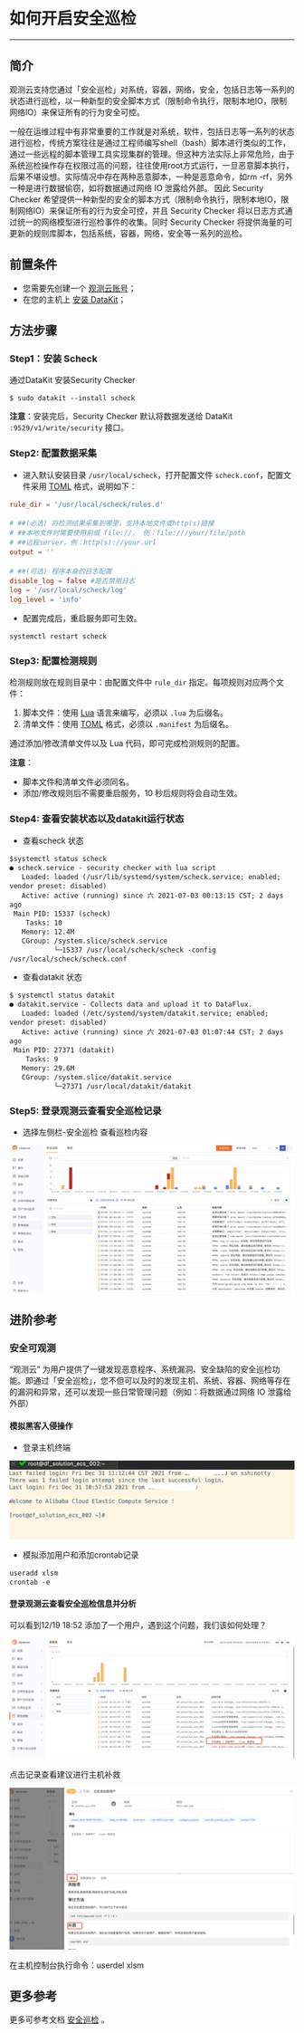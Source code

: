 # 如何开启安全巡检
---

## 简介

观测云支持您通过「安全巡检」对系统，容器，网络，安全，包括日志等一系列的状态进行巡检，以一种新型的安全脚本方式（限制命令执行，限制本地IO，限制网络IO）来保证所有的行为安全可控。

一般在运维过程中有非常重要的工作就是对系统，软件，包括日志等一系列的状态进行巡检，传统方案往往是通过工程师编写shell（bash）脚本进行类似的工作，通过一些远程的脚本管理工具实现集群的管理。但这种方法实际上非常危险，由于系统巡检操作存在权限过高的问题，往往使用root方式运行，一旦恶意脚本执行，后果不堪设想。实际情况中存在两种恶意脚本，一种是恶意命令，如rm -rf，另外一种是进行数据偷窃，如将数据通过网络 IO 泄露给外部。 因此 Security Checker 希望提供一种新型的安全的脚本方式（限制命令执行，限制本地IO，限制网络IO）来保证所有的行为安全可控，并且 Security Checker 将以日志方式通过统一的网络模型进行巡检事件的收集。同时 Security Checker 将提供海量的可更新的规则库脚本，包括系统，容器，网络，安全等一系列的巡检。

## 前置条件

- 您需要先创建一个 [观测云账号](https://www.guance.com)；
- 在您的主机上 [安装 DataKit](../datakit/datakit-install.md)；

## 方法步骤

### Step1：安装 Scheck

通过DataKit 安装Security Checker

```shell
$ sudo datakit --install scheck
```

**注意**：安装完后，Security Checker 默认将数据发送给 DataKit `:9529/v1/write/security` 接口。

### Step2: 配置数据采集

- 进入默认安装目录 `/usr/local/scheck`，打开配置文件 `scheck.conf`，配置文件采用 [TOML](https://toml.io/en/) 格式，说明如下：

```toml
rule_dir = '/usr/local/scheck/rules.d'

# ##(必选) 将检测结果采集到哪里，支持本地文件或http(s)链接
# ##本地文件时需要使用前缀 file://， 例：file:///your/file/path
# ##远程server，例：http(s)://your.url
output = ''

# ##(可选) 程序本身的日志配置
disable_log = false #是否禁用日志
log = '/usr/local/scheck/log'
log_level = 'info'
```

- 配置完成后，重启服务即可生效。

```
systemctl restart scheck
```

### Step3: 配置检测规则

检测规则放在规则目录中：由配置文件中 `rule_dir` 指定。每项规则对应两个文件：

1. 脚本文件：使用 [Lua](http://www.lua.org/) 语言来编写，必须以 `.lua` 为后缀名。
1. 清单文件：使用 [TOML](https://toml.io/en/) 格式，必须以 `.manifest` 为后缀名。

通过添加/修改清单文件以及 Lua 代码，即可完成检测规则的配置。

**注意**：

- 脚本文件和清单文件必须同名。
- 添加/修改规则后不需要重启服务，10 秒后规则将会自动生效。

### Step4: 查看安装状态以及datakit运行状态

- 查看scheck 状态

```shell
$systemctl status scheck
● scheck.service - security checker with lua script
   Loaded: loaded (/usr/lib/systemd/system/scheck.service; enabled; vendor preset: disabled)
   Active: active (running) since 六 2021-07-03 00:13:15 CST; 2 days ago
 Main PID: 15337 (scheck)
    Tasks: 10
   Memory: 12.4M
   CGroup: /system.slice/scheck.service
           └─15337 /usr/local/scheck/scheck -config /usr/local/scheck/scheck.conf
```

- 查看datakit 状态

```shell
$ systemctl status datakit
● datakit.service - Collects data and upload it to DataFlux.
   Loaded: loaded (/etc/systemd/system/datakit.service; enabled; vendor preset: disabled)
   Active: active (running) since 六 2021-07-03 01:07:44 CST; 2 days ago
 Main PID: 27371 (datakit)
    Tasks: 9
   Memory: 29.6M
   CGroup: /system.slice/datakit.service
           └─27371 /usr/local/datakit/datakit
```

### Step5: 登录观测云查看安全巡检记录

- 选择左侧栏-安全巡检 查看巡检内容	

![](img/e1.png)

## 进阶参考

### 安全可观测

“观测云” 为用户提供了一键发现恶意程序、系统漏洞、安全缺陷的安全巡检功能。即通过「安全巡检」，您不但可以及时的发现主机、系统、容器、网络等存在的漏洞和异常，还可以发现一些日常管理问题（例如：将数据通过网络 IO 泄露给外部）

#### 模拟黑客入侵操作

-  登录主机终端

![](img/e2.png)

- 模拟添加用户和添加crontab记录  

```
useradd xlsm
crontab -e
```

#### 登录观测云查看安全巡检信息并分析

可以看到12/19 18:52 添加了一个用户，遇到这个问题，我们该如何处理？

![](img/e3.png)

点击记录查看建议进行主机补救

![](img/e4.png)

在主机控制台执行命令：userdel xlsm
## 更多参考
更多可参考文档 [安全巡检](../scheck/explorer.md) 。

